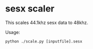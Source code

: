 # sesx scaler

This scales 44.1khz sesx data to 48khz.

Usage:
```
python ./scale.py [inputfile].sesx
```
